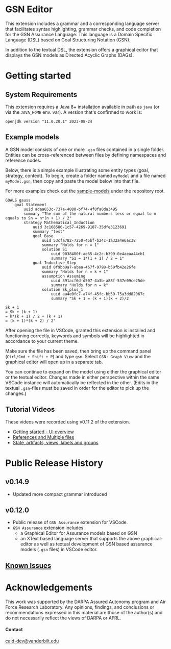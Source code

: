 # GSN Editor

This extension includes a grammar and a corresponding language server that facilitates syntax highlighting, grammar checks, and code completion for the GSN Assurance Language. This language is a Domain Specific Language (DSL) based on Goal Structuring Notation (GSN).

In addition to the textual DSL, the extension offers a graphical editor that displays the GSN models as Directed Acyclic Graphs (DAGs).

# Getting started

## System Requirements
This extension requires a Java 8+ installation available in path as `java` (or via the `JAVA_HOME` env. var).
A version that's confirmed to work is:
```
openjdk version "11.0.20.1" 2023-08-24
```

## Example models

A GSN model consists of one or more `.gsn` files contained in a single folder. Entities can be cross-referenced between files by defining namespaces and reference nodes.

Below, there is a simple example illustrating some entity types (goal, strategy, context). To begin, create a folder named `myModel` and a file named `myModel.gsn`, then copy and paste the model below into that file.

For more examples check out the [sample-models](https://github.com/vu-isis/CAID-tools) under the repository root.

```
GOALS gauss
    goal Statement
        uuid adaa653c-737a-4080-bf74-4f0fa0da3495
        summary "The sum of the natural numbers less or equal to n equals to Sn = n*(n + 1) / 2"
        strategy Mathematical_Induction
            uuid 3c168586-1c57-4269-9187-35dfe3123691
            summary "test"
            goal Base
                uuid 53cfa782-7250-45bf-b24c-1a32a4e6ac38
                summary "Holds for n = 1"
                solution S1
                    uuid 9038480f-ae65-4c2c-b399-0e4aeaa44cb1
                    summary "S1 = 1*(1 + 1) / 2 = 1"
            goal Inductive_Step
                uuid 0f9bb9a7-abaa-467f-9798-b59fb42e26fe
                summary "Holds for n = k + 1"
                assumption Assuming
                    uuid 391acf6d-d507-4a3b-a88f-537e09ce25de
                    summary "Holds for n = k"
                solution Sk_plus_1
                    uuid aa4e0fc7-a74f-45fc-bb59-75a3dd82067c
                    summary "Sk + 1 = (k + 1)(k + 2)/2

Sk + 1
= Sk + (k + 1)
= k*(k + 1) / 2 + (k + 1)
= (k + 1)*(k + 2) / 2"

```

After opening the file in VSCode, granted this extension is installed and functioning correctly, keywords and symbols 
will be highlighted in accordance to your current theme.

Make sure the file has been saved, then bring up the command panel (`Ctrl/Cmd + Shift + P`) and type `gsn`.
Select `GSN: Graph View` and the graphical editor will open up in a separate tab. 

You can continue to expand on the model using either the graphical editor or the textual editor. Changes made in either 
perspective within the same VSCode instance will automatically be reflected in the other. (Edits in the textual 
`.gsn`-files must be saved in order for the editor to pick up the changes.)

## Tutorial Videos

These videos were recorded using v0.11.2 of the extension.

 - [Getting started - UI overview](https://drive.google.com/file/d/1aBmUljgwraYtcvzqYZTXxz1sUn4lRX1l/view?usp=sharing)
 - [References and Multiple files](https://drive.google.com/file/d/1inABqavpEjdJCLV1SQ51h0qOqukZgBie/view?usp=sharing)
 - [State, artifacts, views, labels and groups](https://drive.google.com/file/d/1pdyvSOx9d3fT8w8yGak0XQq0po6GSkZA/view?usp=sharing)

# Public Release History
## v0.14.9
- Updated more compact grammar introduced
## v0.12.0
- Public release of `GSN Assurance` extension for VSCode.
- `GSN Assurance` extension includes 
    - a Graphical Editor for Assurance models based on GSN
    - an XText based language server that supports the above graphical-editor as well as textual development of GSN based assurance models (`.gsn` files) in VSCode editor. 

## [Known Issues](./faq.md)

# Acknowledgements
This work was supported by the DARPA Assured Autonomy program and Air Force Research Laboratory. Any opinions, findings, 
and conclusions or recommendations expressed in this material are those of the author(s) and do not necessarily reflect 
the views of DARPA or AFRL.

#### Contact
caid-dev@vanderbilt.edu